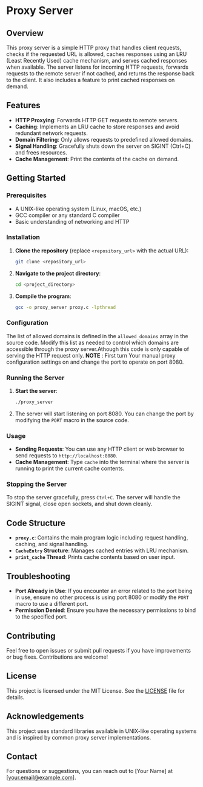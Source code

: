 # Proxy Server

## Overview

This proxy server is a simple HTTP proxy that handles client requests, checks if the requested URL is allowed, caches responses using an LRU (Least Recently Used) cache mechanism, and serves cached responses when available. The server listens for incoming HTTP requests, forwards requests to the remote server if not cached, and returns the response back to the client. It also includes a feature to print cached responses on demand.

## Features

- **HTTP Proxying**: Forwards HTTP GET requests to remote servers.
- **Caching**: Implements an LRU cache to store responses and avoid redundant network requests.
- **Domain Filtering**: Only allows requests to predefined allowed domains.
- **Signal Handling**: Gracefully shuts down the server on SIGINT (Ctrl+C) and frees resources.
- **Cache Management**: Print the contents of the cache on demand.

## Getting Started

### Prerequisites

- A UNIX-like operating system (Linux, macOS, etc.)
- GCC compiler or any standard C compiler
- Basic understanding of networking and HTTP

### Installation

1. **Clone the repository** (replace `<repository_url>` with the actual URL):
    ```sh
    git clone <repository_url>
    ```

2. **Navigate to the project directory**:
    ```sh
    cd <project_directory>
    ```

3. **Compile the program**:
    ```sh
    gcc -o proxy_server proxy.c -lpthread
    ```

### Configuration

The list of allowed domains is defined in the `allowed_domains` array in the source code. Modify this list as needed to control which domains are accessible through the proxy server.Athough this code is only capable of serving the HTTP request only. **NOTE** : First turn Your manual proxy configuration settings on and change the port to operate on port 8080. 

### Running the Server

1. **Start the server**:
    ```sh
    ./proxy_server
    ```

2. The server will start listening on port 8080. You can change the port by modifying the `PORT` macro in the source code.

### Usage

- **Sending Requests**: You can use any HTTP client or web browser to send requests to `http://localhost:8080`.
- **Cache Management**: Type `cache` into the terminal where the server is running to print the current cache contents.

### Stopping the Server

To stop the server gracefully, press `Ctrl+C`. The server will handle the SIGINT signal, close open sockets, and shut down cleanly.

## Code Structure

- **`proxy.c`**: Contains the main program logic including request handling, caching, and signal handling.
- **`CacheEntry` Structure**: Manages cached entries with LRU mechanism.
- **`print_cache` Thread**: Prints cache contents based on user input.

## Troubleshooting

- **Port Already in Use**: If you encounter an error related to the port being in use, ensure no other process is using port 8080 or modify the `PORT` macro to use a different port.
- **Permission Denied**: Ensure you have the necessary permissions to bind to the specified port.

## Contributing

Feel free to open issues or submit pull requests if you have improvements or bug fixes. Contributions are welcome!

## License

This project is licensed under the MIT License. See the [LICENSE](LICENSE) file for details.

## Acknowledgements

This project uses standard libraries available in UNIX-like operating systems and is inspired by common proxy server implementations.

## Contact

For questions or suggestions, you can reach out to [Your Name] at [your.email@example.com].

